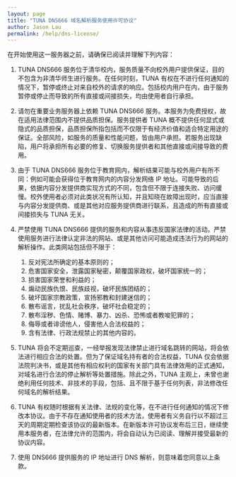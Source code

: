 ```yaml
---
layout: page
title: "TUNA DNS666 域名解析服务使用许可协议"
author: Jason Lau
permalink: /help/dns-license/
---
```


在开始使用这一服务器之前，请确保已阅读并理解下列内容：

1. TUNA DNS666 服务位于清华校内，服务质量不向校外用户提供保证，目的不包含为非清华师生进行服务。在任何时刻，TUNA 有权在不进行任何通知的情况下，暂停或终止对来自校外的请求的响应。包括校内用户在内，由于服务暂停或停止而导致的所有直接或间接损失，均由使用者自行承担。

2. 请勿在重要业务服务器上依赖 TUNA DNS666 服务。本服务为免费授权，故在适用法律范围内不提供品质担保。服务提供者 TUNA 概不提供任何显式或隐式的品质担保，品质担保所指包括而不仅限于有经济价值和适合特定用途的保证。全部风险，如服务的质量和性能问题，皆由用户承担。若服务出现缺陷，用户将承担所有必要的修复、切换服务提供者和其他直接或间接导致的费用。

3. 由于 TUNA DNS666 服务位于教育网内，解析结果可能与校外用户有所不同：例如可能会获得位于教育网内的内容分发网络 IP 地址。可能导致的后果，依据内容分发提供商实现方式的不同，包含但不限于连接失败、访问缓慢。校外使用者必须对此类状况有所认知，并且知晓在故障出现时，应当直接与内容分发提供商、或是其他对应服务提供商进行联系，且造成的所有直接或间接损失与 TUNA 无关。

4. 严禁使用 TUNA DNS666 提供的服务和内容从事违反国家法律的活动。严禁使用服务进行法律认定非法的网站、或是其他访问可能造成违法行为的网站的解析操作。此类网站包括但不限于：
    1. 反对宪法所确定的基本原则的；
    2. 危害国家安全，泄露国家秘密，颠覆国家政权，破坏国家统一的；
    3. 损害国家荣誉和利益的；
    4. 煽动民族仇恨、民族歧视，破坏民族团结的；
    5. 破坏国家宗教政策，宣扬邪教和封建迷信的；
    6. 散布谣言，扰乱社会秩序，破坏社会稳定的；
    7. 散布淫秽、色情、赌博、暴力、凶杀、恐怖或者教唆犯罪的；
    8. 侮辱或者诽谤他人，侵害他人合法权益的；
    9. 含有法律、行政法规禁止的其他内容的。

5. TUNA 将会不定期巡查，一经举报发现法律禁止进行域名跳转的网站，将会依法进行相应合法的处置。但为了保证域名持有者的合法权益，TUNA 仅会依据法院判决书，或是其他有相应权利的国家有关部门具有法律效用的正式通知，对域名进行合法的停止解析等处置措施。除此之外，TUNA 主观上，未曾也谢绝利用任何技术、非技术的手段，包括、且不限于基于任何列表，非法修改任何域名的解析结果。

6. TUNA 有权随时根据有关法律、法规的变化等，在不进行任何通知的情况下修改本协议。由于不存在通知使用者的技术方法，使用者有义务自行以不超过三天的周期定期检查该协议的最新版本。在新版本许可协议发布后三日，继续使用本服务者，在法律允许的范围内，将会自动认为已阅读、理解并接受最新的协议内容。

7. 使用 DNS666 提供服务的 IP 地址进行 DNS 解析，则意味着您同意以上条款。
